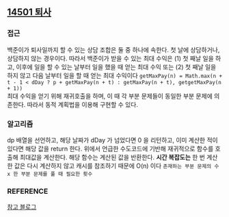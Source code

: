 ## [14501 퇴사](https://www.acmicpc.net/problem/14501)<br>

### 접근

백준이가 퇴사일까지 할 수 있는 상담 조합은 둘 중 하나에 속한다.
첫 날에 상담하거나, 상담하지 않는 경우이다.
따라서 백준이가 받을 수 있는 최대 수익은 (1) 첫 째날 일을 하고, 이후에 일을 할 수 있는 날부터 일을 했을 때 얻는 최대 수익 또는 (2) 첫 째날 일을 하지 않고 다음 날부터 일을 할 때 얻는 최대 수익이다
`getMaxPay(n) = Math.max(n + t - 1 < dDay ? p + getMaxPay(n + t) : getMaxPay(n + t), getgetMaxPay(n + 1))`
<br> 최대 수익을 얻기 위해 재귀호출을 하며, 이 때 각 부분 문제들이 동일한 부분 문제에 의존한다. 따라서 동적 계획법을 이용해 구현할 수 있다.

### 알고리즘

dp 배열을 선언하고, 해당 날짜가 dDay 가 넘었다면 0 을 리턴하고,
이미 계산한 적이 있다면 해당 값을 return 한다.
위에서 언급한 수도코드에 기반해 재귀적으로 함수를 호출해 최대값을 계산한다.
해당 함수는 계산된 값을 반환한다.
**시간 복잡도는** 한 번 계산한 값은 다시 계산하지 않고 캐시를 참조하기 때문에 O(n) 이다
`존재하는 부분 문제의 수 x 한 부분 문제를 풀 때 필요한 횟수`

### REFERENCE

[참고 블로그](https://cider.tistory.com/14)
